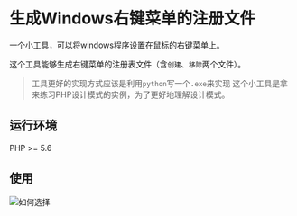 # 生成Windows右键菜单的注册文件

一个小工具，可以将windows程序设置在鼠标的右键菜单上。

这个工具能够生成右键菜单的注册表文件（含`创建`、`移除`两个文件）。

> 工具更好的实现方式应该是利用`python`写一个`.exe`来实现
> 这个小工具是拿来练习PHP设计模式的实例，为了更好地理解设计模式。

## 运行环境

PHP >= 5.6

## 使用

![如何选择](https://raw.githubusercontent.com/GHBJayce/RightClickMenu/master/use_demo.gif)

